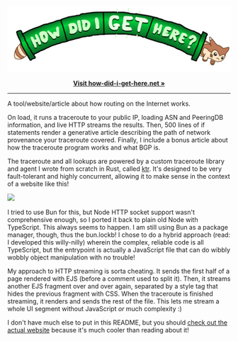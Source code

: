 <div align='center'>
<a href='https://how-did-i-get-here.net/'>
<img width='700' src='src/static/github-header.svg' alt='How Did I Get Here? A project by Lexi Mattick and Hack Club'>
<p><strong>Visit how-did-i-get-here.net &raquo;</strong></p>
</a>
</div>

---

A tool/website/article about how routing on the Internet works.

On load, it runs a traceroute to your public IP, loading ASN and PeeringDB information, and live HTTP streams the results. Then, 500 lines of if statements render a generative article describing the path of network provenance your traceroute covered. Finally, I include a bonus article about how the traceroute program works and what BGP is.

The traceroute and all lookups are powered by a custom traceroute library and agent I wrote from scratch in Rust, called [ktr](https://github.com/kognise/ktr/). It's designed to be very fault-tolerant and highly concurrent, allowing it to make sense in the context of a website like this!

![](https://doggo.ninja/kv6l4b.png)

I tried to use Bun for this, but Node HTTP socket support wasn't comprehensive enough, so I ported it back to plain old Node with TypeScript. This always seems to happen. I am still using Bun as a package manager, though, thus the bun.lockb! I chose to do a hybrid approach (read: I developed this willy-nilly) wherein the complex, reliable code is all TypeScript, but the entrypoint is actually a JavaScript file that can do wibbly wobbly object manipulation with no trouble!

My approach to HTTP streaming is sorta cheating. It sends the first half of a page rendered with EJS (before a comment used to split it). Then, it streams another EJS fragment over and over again, separated by a style tag that hides the previous fragment with CSS. When the traceroute is finished streaming, it renders and sends the rest of the file. This lets me stream a whole UI segment without JavaScript *or* much complexity :)

I don't have much else to put in this README, but you should [check out the actual website](https://how-did-i-get-here.net/) because it's much cooler than reading about it!
